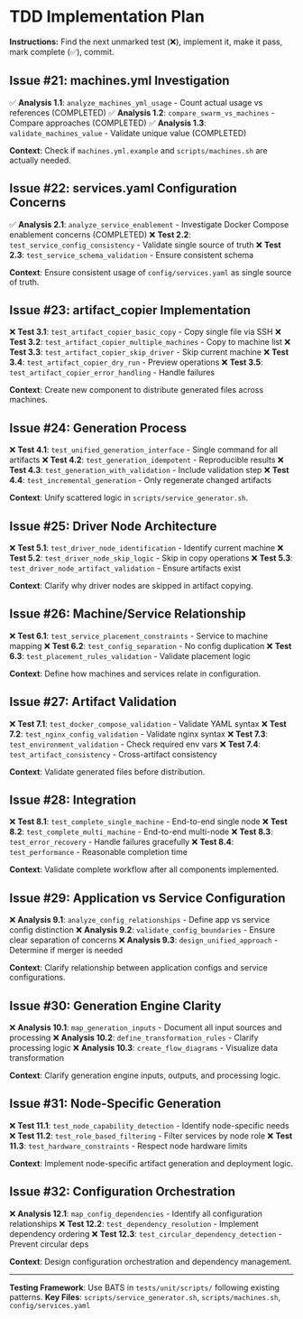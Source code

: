 # TDD Implementation Plan

**Instructions:** Find the next unmarked test (❌), implement it, make it pass, mark complete (✅), commit.

## Issue #21: machines.yml Investigation

✅ **Analysis 1.1**: `analyze_machines_yml_usage` - Count actual usage vs references (COMPLETED)
✅ **Analysis 1.2**: `compare_swarm_vs_machines` - Compare approaches (COMPLETED)
✅ **Analysis 1.3**: `validate_machines_value` - Validate unique value (COMPLETED)

**Context**: Check if `machines.yml.example` and `scripts/machines.sh` are actually needed.

## Issue #22: services.yaml Configuration Concerns

✅ **Analysis 2.1**: `analyze_service_enablement` - Investigate Docker Compose enablement concerns (COMPLETED)
❌ **Test 2.2**: `test_service_config_consistency` - Validate single source of truth
❌ **Test 2.3**: `test_service_schema_validation` - Ensure consistent schema

**Context**: Ensure consistent usage of `config/services.yaml` as single source of truth.

## Issue #23: artifact_copier Implementation

❌ **Test 3.1**: `test_artifact_copier_basic_copy` - Copy single file via SSH
❌ **Test 3.2**: `test_artifact_copier_multiple_machines` - Copy to machine list
❌ **Test 3.3**: `test_artifact_copier_skip_driver` - Skip current machine
❌ **Test 3.4**: `test_artifact_copier_dry_run` - Preview operations
❌ **Test 3.5**: `test_artifact_copier_error_handling` - Handle failures

**Context**: Create new component to distribute generated files across machines.

## Issue #24: Generation Process

❌ **Test 4.1**: `test_unified_generation_interface` - Single command for all artifacts
❌ **Test 4.2**: `test_generation_idempotent` - Reproducible results
❌ **Test 4.3**: `test_generation_with_validation` - Include validation step
❌ **Test 4.4**: `test_incremental_generation` - Only regenerate changed artifacts

**Context**: Unify scattered logic in `scripts/service_generator.sh`.

## Issue #25: Driver Node Architecture

❌ **Test 5.1**: `test_driver_node_identification` - Identify current machine
❌ **Test 5.2**: `test_driver_node_skip_logic` - Skip in copy operations
❌ **Test 5.3**: `test_driver_node_artifact_validation` - Ensure artifacts exist

**Context**: Clarify why driver nodes are skipped in artifact copying.

## Issue #26: Machine/Service Relationship

❌ **Test 6.1**: `test_service_placement_constraints` - Service to machine mapping
❌ **Test 6.2**: `test_config_separation` - No config duplication
❌ **Test 6.3**: `test_placement_rules_validation` - Validate placement logic

**Context**: Define how machines and services relate in configuration.

## Issue #27: Artifact Validation

❌ **Test 7.1**: `test_docker_compose_validation` - Validate YAML syntax
❌ **Test 7.2**: `test_nginx_config_validation` - Validate nginx syntax
❌ **Test 7.3**: `test_environment_validation` - Check required env vars
❌ **Test 7.4**: `test_artifact_consistency` - Cross-artifact consistency

**Context**: Validate generated files before distribution.

## Issue #28: Integration

❌ **Test 8.1**: `test_complete_single_machine` - End-to-end single node
❌ **Test 8.2**: `test_complete_multi_machine` - End-to-end multi-node
❌ **Test 8.3**: `test_error_recovery` - Handle failures gracefully
❌ **Test 8.4**: `test_performance` - Reasonable completion time

**Context**: Validate complete workflow after all components implemented.

## Issue #29: Application vs Service Configuration

❌ **Analysis 9.1**: `analyze_config_relationships` - Define app vs service config distinction
❌ **Analysis 9.2**: `validate_config_boundaries` - Ensure clear separation of concerns
❌ **Analysis 9.3**: `design_unified_approach` - Determine if merger is needed

**Context**: Clarify relationship between application configs and service configurations.

## Issue #30: Generation Engine Clarity

❌ **Analysis 10.1**: `map_generation_inputs` - Document all input sources and processing
❌ **Analysis 10.2**: `define_transformation_rules` - Clarify processing logic
❌ **Analysis 10.3**: `create_flow_diagrams` - Visualize data transformation

**Context**: Clarify generation engine inputs, outputs, and processing logic.

## Issue #31: Node-Specific Generation

❌ **Test 11.1**: `test_node_capability_detection` - Identify node-specific needs
❌ **Test 11.2**: `test_role_based_filtering` - Filter services by node role
❌ **Test 11.3**: `test_hardware_constraints` - Respect node hardware limits

**Context**: Implement node-specific artifact generation and deployment logic.

## Issue #32: Configuration Orchestration

❌ **Analysis 12.1**: `map_config_dependencies` - Identify all configuration relationships
❌ **Test 12.2**: `test_dependency_resolution` - Implement dependency ordering
❌ **Test 12.3**: `test_circular_dependency_detection` - Prevent circular deps

**Context**: Design configuration orchestration and dependency management.

---

**Testing Framework**: Use BATS in `tests/unit/scripts/` following existing patterns.
**Key Files**: `scripts/service_generator.sh`, `scripts/machines.sh`, `config/services.yaml`

